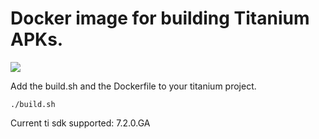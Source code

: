 # Docker image for building Titanium APKs.

[![](https://dockerbuildbadges.quelltext.eu/status.svg?organization=tdorand&repository=docker-titanium-android)](https://hub.docker.com/r/tdorand/docker-titanium-android/builds/)  

Add the build.sh and the Dockerfile to your titanium project.

```
./build.sh
```

Current ti sdk supported: 7.2.0.GA
